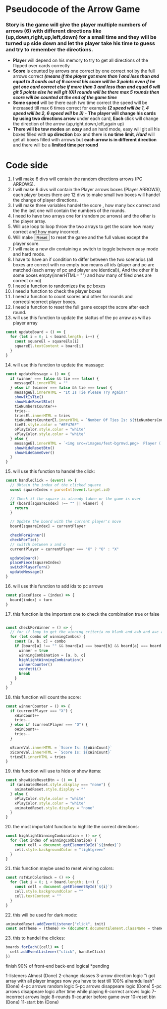 # Pseudocode of the Arrow Game

### Story is the game will give the player multiple numbers of arrows (6) with different directions like (up,down,right,up,left,down) for a small time and they will be turned up side down and let the player take his time to guess and try to remember the directions.

- **Player** will depend on his memory to try to get all directions of the flipped over cards correctly
- **Score** is counted by arrows one correct by one correct not by the full arrows correct
  **_(means if the player got more than 1 and less than and equal to 3 cards out of 6 correct his score will be 3 points even if he got one card correct else if more than 3 and less than and equal 6 will git 5 points else he will git (0)) rounds will be there max 5 rounds then score will be counted at the end of the game time_**
- **Some speed** will be there each two time correct the speed will be increased till max 6 times correct for example **_(2 speed will be 1, 4 speed will be 2, 6 speed will be 3)_** - **The player will change his cards by using two directions arrow** under each card, **Each** click will change the direction of the arrow (up,right,down,left,again up)
- **There will be tow modes** an **_easy_** and an hard mode, easy will git all his boxes filled with **up direction** box and there is **no time limit**, **_Hard_** will get all boxes filled with arrows but **each arrow is in different direction** and there will be a **limited time per round**

# Code side

1. I will make 6 divs will contain the random directions arrows (PC ARROWS).
2. I will make 6 divs will contain the Player arrows boxes (Player ARROWS), each player boxes there are 12 divs to make small two boxes will handel the change of player directions.
3. I will make three variables handel the score , how many box correct and the the last one will contain the numbers of the rounds.
4. I need to have two arrays one for (random pc arrows) and the other is the player array.
5. Will use loop to loop throw the two arrays to get the score how many correct and how many incorrect.
6. Will make <button>Reset</button> to reset the game and the full values except the player score.
7. I will make a new div containing a switch to toggle between easy mode and hard mode.
8. I have to have an if condition to differ between the two scenarios (all boxes are correct with no empty box means all ids (player and pc are matched (each array of pc and player are identical)), And the other if is some boxes empty(innerHTML= "") and how many of filed ones are correct or no)
9. I need a function to randomizes the pc boxes
10. I need a function to check the player boxes
11. I need a function to count scores and other for rounds and correct/incorrect player boxes.
12. I need a function to reset the full game except the score after each round.
13. will use this function to update the stattus of the pc arraw as will as player array

```JavaScript
const updateBoard = () => {
  for (let i = 0; i < board.length; i++) {
    const squareEl = squareEls[i]
    squareEl.textContent = board[i]
  }
}
```

14. will use this function to update the massage:

```JavaScript
const updateMessage = () => {
  if (winner === false && tie === false) {
    messageEl.innerHTML = ""
  } else if (winner === false && tie === true) {
    messageEl.innerHTML = "It Is Tie Please Try Again!"
    showItIsTie()
    showHideResetBtn()
    tieNumbersCounter++
    tries--
    triesEl.innerHTML = tries
    tieNumbersCounterEl.innerHTML = `Number Of Ties Is: ${tieNumbersCounter}`
    tieEl.style.color = "#EF476F"
    oPlayColor.style.color = "white"
    xPlayColor.style.color = "white"
  } else {
    messageEl.innerHTML = `<img src=/images/fest-bgrmvd.png>  Player ( ${turn} ) Won!  <img src=/images/fest-bgrmvd.png>`
    showHideResetBtn()
    showHideGameOver()
  }
}
```

15. will use this function to handel the click:

```JavaScript
const handleClick = (event) => {
  // Obtain the index of the clicked square
  const squareIndex = parseInt(event.target.id)

  // Check if the square is already taken or the game is over
  if (board[squareIndex] !== "" || winner) {
    return
  }

  // Update the board with the current player's move
  board[squareIndex] = currentPlayer

  checkForWinner()
  checkForTie()
  // switch between x and o
  currentPlayer = currentPlayer === "X" ? "O" : "X"

  updateBoard()
  placePiece(squareIndex)
  switchPlayerTurn()
  updateMessage()
}
```

16. will use this function to add ids to pc arrows

```JavaScript
const placePiece = (index) => {
  board[index] = turn
}

```

17. this function is the important one to check the combination true or false

```JavaScript

const checkForWinner = () => {
  // for if loop to get the winning criteria no blank and a=b and a=c and b=c
  for (let combo of winningCombos) {
    const [a, b, c] = combo
    if (board[a] !== "" && board[a] === board[b] && board[a] === board[c]) {
      winner = true
      winningCombination = [a, b, c]
      highlightWinningCombination()
      winnerCounter()
      confetti()
      break
    }
  }
}

```

18. this function will count the score:

```JavaScript
const winnerCounter = () => {
  if (currentPlayer === "X") {
    xWinCount++
    tries--
  } else if (currentPlayer === "O") {
    oWinCount++
    tries--
  }

  oScoreVal.innerHTML = `Score Is: ${oWinCount}`
  xScoreVal.innerHTML = `Score Is: ${xWinCount}`
  triesEl.innerHTML = tries
}

```

19. this function will use to hide or show items:

```JavaScript
const showHideResetBtn = () => {
  if (animatedReset.style.display === "none") {
    animatedReset.style.display = ""
  } else {
    oPlayColor.style.color = "white"
    xPlayColor.style.color = "white"
    animatedReset.style.display = "none"
  }
}

```

20. the most importatnt function to highlite the correct directions:

```javascript
const highlightWinningCombination = () => {
  for (let index of winningCombination) {
    const cell = document.getElementById(`${index}`)
    cell.style.backgroundColor = "lightgreen"
  }
}
```

21. this function maybe used to reset winning colors:

```javascript
const rstWinColorBack = () => {
  for (let i = 0; i < board.length; i++) {
    const cell = document.getElementById(`${i}`)
    cell.style.backgroundColor = ""
    cell.textContent = ""
  }
}
```

22. this will be used for dark mode:

```javascript
animatedReset.addEventListener("click", init)
const setTheme = (theme) => (document.documentElement.className = theme)
```

23. this to handel the clickes:

```javascript
boards.forEach((cell) => {
  cell.addEventListener("click", handleClick)
})
```

finish 90% of front-end
back-end logical \*pending

1-listeners Almost (Done)
2-change classes
3-arrow direction logic "i got array with all player images now you have to test till 100% alhamdulleah" (Done)
4-pc arrows random logic
5-pc arrows disappeare logic (Done)
5-pc arrows disappeare logic after time while playing
6-correct arrows logic
7-incorrect arrows logic
8-rounds
9-counter before game over
10-reset btn (Done)
11-start btn (Done)

